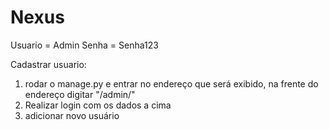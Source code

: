 # Nexus

Usuario = Admin
Senha = Senha123

Cadastrar usuario:
1) rodar o manage.py e entrar no endereço que será exibido, na frente do endereço digitar "/admin/"
2) Realizar login com os dados a cima
3) adicionar novo usuário
